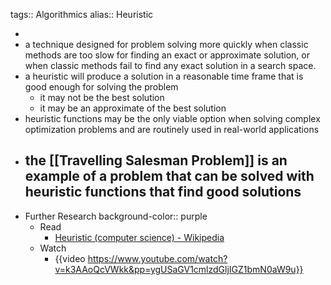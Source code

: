 tags:: Algorithmics
alias:: Heuristic

-
- a technique designed for problem solving more quickly when classic methods are too slow for finding an exact or approximate solution, or when classic methods fail to find any exact solution in a search space.
- a heuristic will produce a solution in a reasonable time frame that is good enough for solving the problem
	- it may not be the best solution
	- it may be an approximate of the best solution
- heuristic functions may be the only viable option when solving complex optimization problems and are routinely used in real-world applications
- the [[Travelling Salesman Problem]] is an example of a problem that can be solved with heuristic functions that find good solutions
	-
- Further Research
  background-color:: purple
	- Read
		- [Heuristic (computer science) - Wikipedia](https://en.wikipedia.org/wiki/Heuristic_(computer_science))
	- Watch
		- {{video https://www.youtube.com/watch?v=k3AAoQcVWkk&pp=ygUSaGV1cmlzdGljIGZ1bmN0aW9u}}